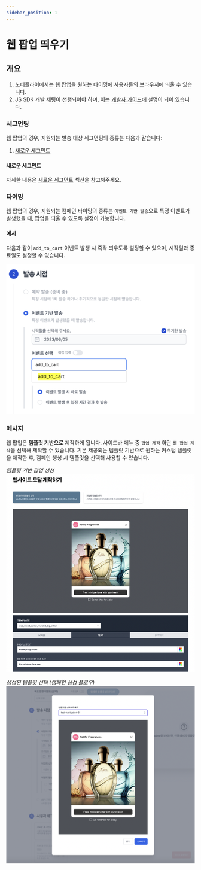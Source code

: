 ```yaml
---
sidebar_position: 1
---
```


# 웹 팝업 띄우기

## 개요

1. 노티플라이에서는 웹 팝업을 원하는 타이밍에 사용자들의 브라우저에 띄울 수 있습니다.
2. JS SDK 개발 세팅이 선행되어야 하며, 이는 [개발자 가이드](https://docs.notifly.tech/ko/developer-guide/client-sdk/javascript-sdk)에 설명이 되어 있습니다.

### 세그먼팅

웹 팝업의 경우, 지원되는 발송 대상 세그먼팅의 종류는 다음과 같습니다:

1. [새로운 세그먼트](/ko/user-guide/campaigns/segment#새로운-세그먼트)

#### 새로운 세그먼트

자세한 내용은 [새로운 세그먼트](/ko/user-guide/campaigns/segment#새로운-세그먼트) 섹션을 참고해주세요.

### 타이밍

웹 팝업의 경우, 지원되는 캠페인 타이밍의 종류는 `이벤트 기반 발송`으로 특정 이벤트가 발생했을 때, 팝업을 띄울 수 있도록 설정이 가능합니다.

#### 예시

다음과 같이 `add_to_cart` 이벤트 발생 시 즉각 띄우도록 설정할 수 있으며, 시작일과 종료일도 설정할 수 있습니다.

![Web message timing settings](./img/web_message_timing.png)

### 메시지

웹 팝업은 **템플릿 기반으로** 제작하게 됩니다. 사이드바 메뉴 중 `팝업 제작` 하단 `웹 팝업 제작`을 선택해 제작할 수 있습니다. 기본 제공되는 템플릿 기반으로 원하는 커스텀 템플릿을 제작한 후, 캠페인 생성 시 템플릿을 선택해 사용할 수 있습니다.

_템플릿 기반 팝업 생성_
![Web message template creation](./img/web_message_template_creation.png)

_생성된 템플릿 선택 (캠페인 생성 플로우)_
![Web message template selection](./img/web_message_template_selection.png)
